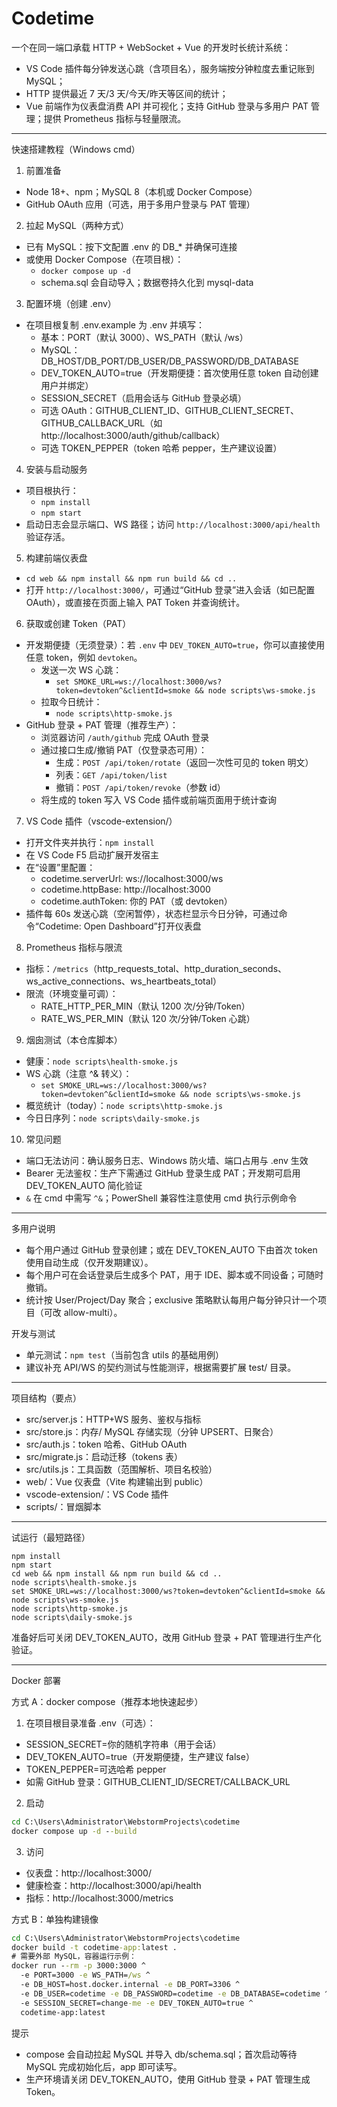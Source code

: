 # Codetime

一个在同一端口承载 HTTP + WebSocket + Vue 的开发时长统计系统：
- VS Code 插件每分钟发送心跳（含项目名），服务端按分钟粒度去重记账到 MySQL；
- HTTP 提供最近 7 天/3 天/今天/昨天等区间的统计；
- Vue 前端作为仪表盘消费 API 并可视化；支持 GitHub 登录与多用户 PAT 管理；提供 Prometheus 指标与轻量限流。

---

快速搭建教程（Windows cmd）

1) 前置准备
- Node 18+、npm；MySQL 8（本机或 Docker Compose）
- GitHub OAuth 应用（可选，用于多用户登录与 PAT 管理）

2) 拉起 MySQL（两种方式）
- 已有 MySQL：按下文配置 .env 的 DB_* 并确保可连接
- 或使用 Docker Compose（在项目根）：
  - `docker compose up -d`
  - schema.sql 会自动导入；数据卷持久化到 mysql-data

3) 配置环境（创建 .env）
- 在项目根复制 .env.example 为 .env 并填写：
  - 基本：PORT（默认 3000）、WS_PATH（默认 /ws）
  - MySQL：DB_HOST/DB_PORT/DB_USER/DB_PASSWORD/DB_DATABASE
  - DEV_TOKEN_AUTO=true（开发期便捷：首次使用任意 token 自动创建用户并绑定）
  - SESSION_SECRET（启用会话与 GitHub 登录必填）
  - 可选 OAuth：GITHUB_CLIENT_ID、GITHUB_CLIENT_SECRET、GITHUB_CALLBACK_URL（如 http://localhost:3000/auth/github/callback）
  - 可选 TOKEN_PEPPER（token 哈希 pepper，生产建议设置）

4) 安装与启动服务
- 项目根执行：
  - `npm install`
  - `npm start`
- 启动日志会显示端口、WS 路径；访问 `http://localhost:3000/api/health` 验证存活。

5) 构建前端仪表盘
- `cd web && npm install && npm run build && cd ..`
- 打开 `http://localhost:3000/`，可通过“GitHub 登录”进入会话（如已配置 OAuth），或直接在页面上输入 PAT Token 并查询统计。

6) 获取或创建 Token（PAT）
- 开发期便捷（无须登录）：若 `.env` 中 `DEV_TOKEN_AUTO=true`，你可以直接使用任意 token，例如 `devtoken`。
  - 发送一次 WS 心跳：
    - `set SMOKE_URL=ws://localhost:3000/ws?token=devtoken^&clientId=smoke && node scripts\ws-smoke.js`
  - 拉取今日统计：
    - `node scripts\http-smoke.js`
- GitHub 登录 + PAT 管理（推荐生产）：
  - 浏览器访问 `/auth/github` 完成 OAuth 登录
  - 通过接口生成/撤销 PAT（仅登录态可用）：
    - 生成：`POST /api/token/rotate`（返回一次性可见的 token 明文）
    - 列表：`GET /api/token/list`
    - 撤销：`POST /api/token/revoke`（参数 id）
  - 将生成的 token 写入 VS Code 插件或前端页面用于统计查询

7) VS Code 插件（vscode-extension/）
- 打开文件夹并执行：`npm install`
- 在 VS Code F5 启动扩展开发宿主
- 在“设置”里配置：
  - codetime.serverUrl: ws://localhost:3000/ws
  - codetime.httpBase: http://localhost:3000
  - codetime.authToken: 你的 PAT（或 devtoken）
- 插件每 60s 发送心跳（空闲暂停），状态栏显示今日分钟，可通过命令“Codetime: Open Dashboard”打开仪表盘

8) Prometheus 指标与限流
- 指标：`/metrics`（http_requests_total、http_duration_seconds、ws_active_connections、ws_heartbeats_total）
- 限流（环境变量可调）：
  - RATE_HTTP_PER_MIN（默认 1200 次/分钟/Token）
  - RATE_WS_PER_MIN（默认 120 次/分钟/Token 心跳）

9) 烟囱测试（本仓库脚本）
- 健康：`node scripts\health-smoke.js`
- WS 心跳（注意 ^& 转义）：
  - `set SMOKE_URL=ws://localhost:3000/ws?token=devtoken^&clientId=smoke && node scripts\ws-smoke.js`
- 概览统计（today）：`node scripts\http-smoke.js`
- 今日日序列：`node scripts\daily-smoke.js`

10) 常见问题
- 端口无法访问：确认服务日志、Windows 防火墙、端口占用与 .env 生效
- Bearer 无法鉴权：生产下需通过 GitHub 登录生成 PAT；开发期可启用 DEV_TOKEN_AUTO 简化验证
- `&` 在 cmd 中需写 `^&`；PowerShell 兼容性注意使用 cmd 执行示例命令

---

多用户说明
- 每个用户通过 GitHub 登录创建；或在 DEV_TOKEN_AUTO 下由首次 token 使用自动生成（仅开发期建议）。
- 每个用户可在会话登录后生成多个 PAT，用于 IDE、脚本或不同设备；可随时撤销。
- 统计按 User/Project/Day 聚合；exclusive 策略默认每用户每分钟只计一个项目（可改 allow-multi）。

开发与测试
- 单元测试：`npm test`（当前包含 utils 的基础用例）
- 建议补充 API/WS 的契约测试与性能测评，根据需要扩展 test/ 目录。

---

项目结构（要点）
- src/server.js：HTTP+WS 服务、鉴权与指标
- src/store.js：内存/ MySQL 存储实现（分钟 UPSERT、日聚合）
- src/auth.js：token 哈希、GitHub OAuth
- src/migrate.js：启动迁移（tokens 表）
- src/utils.js：工具函数（范围解析、项目名校验）
- web/：Vue 仪表盘（Vite 构建输出到 public）
- vscode-extension/：VS Code 插件
- scripts/：冒烟脚本

---

试运行（最短路径）
```
npm install
npm start
cd web && npm install && npm run build && cd ..
node scripts\health-smoke.js
set SMOKE_URL=ws://localhost:3000/ws?token=devtoken^&clientId=smoke && node scripts\ws-smoke.js
node scripts\http-smoke.js
node scripts\daily-smoke.js
```

准备好后可关闭 DEV_TOKEN_AUTO，改用 GitHub 登录 + PAT 管理进行生产化验证。

---

Docker 部署

方式 A：docker compose（推荐本地快速起步）

1) 在项目根目录准备 .env（可选）：
- SESSION_SECRET=你的随机字符串（用于会话）
- DEV_TOKEN_AUTO=true（开发期便捷，生产建议 false）
- TOKEN_PEPPER=可选哈希 pepper
- 如需 GitHub 登录：GITHUB_CLIENT_ID/SECRET/CALLBACK_URL

2) 启动
```cmd
cd C:\Users\Administrator\WebstormProjects\codetime
docker compose up -d --build
```
3) 访问
- 仪表盘：http://localhost:3000/
- 健康检查：http://localhost:3000/api/health
- 指标：http://localhost:3000/metrics

方式 B：单独构建镜像
```cmd
cd C:\Users\Administrator\WebstormProjects\codetime
docker build -t codetime-app:latest .
# 需要外部 MySQL，容器运行示例：
docker run --rm -p 3000:3000 ^
  -e PORT=3000 -e WS_PATH=/ws ^
  -e DB_HOST=host.docker.internal -e DB_PORT=3306 ^
  -e DB_USER=codetime -e DB_PASSWORD=codetime -e DB_DATABASE=codetime ^
  -e SESSION_SECRET=change-me -e DEV_TOKEN_AUTO=true ^
  codetime-app:latest
```
提示
- compose 会自动拉起 MySQL 并导入 db/schema.sql；首次启动等待 MySQL 完成初始化后，app 即可读写。
- 生产环境请关闭 DEV_TOKEN_AUTO，使用 GitHub 登录 + PAT 管理生成 Token。
